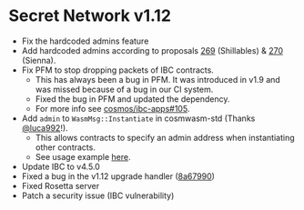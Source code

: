 # Secret Network v1.12

* Fix the hardcoded admins feature
* Add hardcoded admins according to proposals [269](https://dev.mintscan.io/secret/proposals/269) (Shillables) & [270](https://dev.mintscan.io/secret/proposals/270) (Sienna).
* Fix PFM to stop dropping packets of IBC contracts.
  * This has always been a bug in PFM. It was introduced in v1.9 and was missed because of a bug in our CI system.
  * Fixed the bug in PFM and updated the dependency.
  * For more info see [cosmos/ibc-apps#105](https://github.com/cosmos/ibc-apps/pull/105).
* Add `admin` to `WasmMsg::Instantiate` in cosmwasm-std (Thanks [@luca992](https://github.com/luca992)!).
  * This allows contracts to specify an admin address when instantiating other contracts.
  * See usage example [here](https://github.com/scrtlabs/SecretNetwork/blob/eedfac881/cosmwasm/contracts/v1/compute-tests/test-compute-contract/src/contract.rs#L245-L259).
* Update IBC to v4.5.0
* Fixed a bug in the v1.12 upgrade handler ([8a67990](https://github.com/scrtlabs/SecretNetwork/commit/8a67990529b4033918c483168e0330c1869b2b83))
* Fixed Rosetta server
* Patch a security issue (IBC vulnerability)
